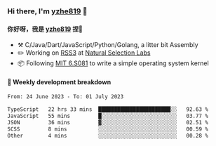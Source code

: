 ### Hi there, I'm [yzhe819](https://github.com/yzhe819) 👋

#### 你好呀，我是 [yzhe819](https://github.com/yzhe819) 捏👋

- :hammer_and_pick: C/Java/Dart/JavaScript/Python/Golang, a litter bit Assembly
- :pencil2: Working on [RSS3](https://github.com/NaturalSelectionLabs/RSS3) at [Natural Selection Labs](https://github.com/NaturalSelectionLabs)
- 📦 Following [MIT 6.S081](https://pdos.csail.mit.edu/6.S081/2020/) to write a simple operating system kernel



#### 📝 Weekly development breakdown

<!--START_SECTION:waka-->

```txt
From: 24 June 2023 - To: 01 July 2023

TypeScript   22 hrs 33 mins  ███████████████████████░░   92.63 %
JavaScript   55 mins         █░░░░░░░░░░░░░░░░░░░░░░░░   03.77 %
JSON         36 mins         ▓░░░░░░░░░░░░░░░░░░░░░░░░   02.51 %
SCSS         8 mins          ░░░░░░░░░░░░░░░░░░░░░░░░░   00.59 %
Other        4 mins          ░░░░░░░░░░░░░░░░░░░░░░░░░   00.28 %
```

<!--END_SECTION:waka-->



